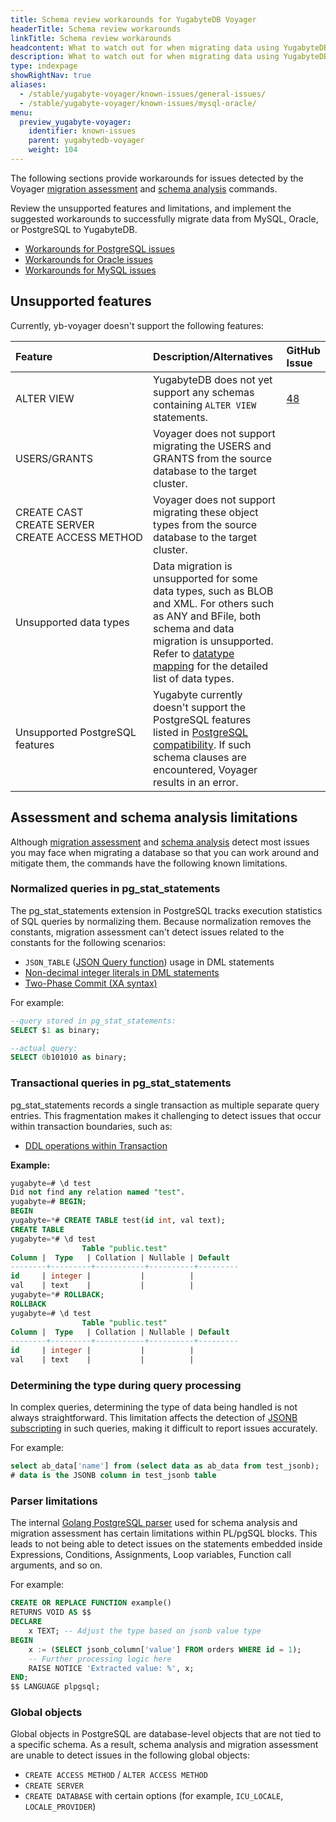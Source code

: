 ```yaml
---
title: Schema review workarounds for YugabyteDB Voyager
headerTitle: Schema review workarounds
linkTitle: Schema review workarounds
headcontent: What to watch out for when migrating data using YugabyteDB Voyager
description: What to watch out for when migrating data using YugabyteDB Voyager.
type: indexpage
showRightNav: true
aliases:
  - /stable/yugabyte-voyager/known-issues/general-issues/
  - /stable/yugabyte-voyager/known-issues/mysql-oracle/
menu:
  preview_yugabyte-voyager:
    identifier: known-issues
    parent: yugabytedb-voyager
    weight: 104
---
```


The following sections provide workarounds for issues detected by the Voyager [migration assessment](../reference/assess-migration/) and [schema analysis](../reference/schema-migration/analyze-schema/) commands.

Review the unsupported features and limitations, and implement the suggested workarounds to successfully migrate data from MySQL, Oracle, or PostgreSQL to YugabyteDB.

- [Workarounds for PostgreSQL issues](./postgresql/)
- [Workarounds for Oracle issues](./oracle/)
- [Workarounds for MySQL issues](./mysql/)

## Unsupported features

Currently, yb-voyager doesn't support the following features:

| Feature | Description/Alternatives  | GitHub Issue |
| :------ | :------------------------ | :----------- |
| ALTER VIEW | YugabyteDB does not yet support any schemas containing `ALTER VIEW` statements. | [48](https://github.com/yugabyte/yb-voyager/issues/48) |
| USERS/GRANTS | Voyager does not support migrating the USERS and GRANTS from the source database to the target cluster. | |
| CREATE CAST<br>CREATE SERVER <br> CREATE&nbsp;ACCESS&nbsp;METHOD | Voyager does not support migrating these object types from the source database to the target cluster. | |
| Unsupported data types | Data migration is unsupported for some data types, such as BLOB and XML. For others such as ANY and BFile, both schema and data migration is unsupported. Refer to [datatype mapping](../reference/datatype-mapping-oracle/) for the detailed list of data types. | |
| Unsupported PostgreSQL features | Yugabyte currently doesn't support the PostgreSQL features listed in [PostgreSQL compatibility](../../reference/configuration/postgresql-compatibility/#unsupported-postgresql-features). If such schema clauses are encountered, Voyager results in an error. | |

## Assessment and schema analysis limitations

Although [migration assessment](../reference/assess-migration/) and [schema analysis](../reference/schema-migration/analyze-schema/) detect most issues you may face when migrating a database so that you can work around and mitigate them, the commands have the following known limitations.

### Normalized queries in pg_stat_statements

The pg_stat_statements extension in PostgreSQL tracks execution statistics of SQL queries by normalizing them. Because normalization removes the constants, migration assessment can't detect issues related to the constants for the following scenarios:

- `JSON_TABLE` ([JSON Query function](../known-issues/postgresql/#postgresql-12-and-later-features)) usage in DML statements
- [Non-decimal integer literals in DML statements](../known-issues/postgresql/#postgresql-12-and-later-features)
- [Two-Phase Commit (XA syntax)](../known-issues/postgresql/#two-phase-commit)

For example:

```output.sql
--query stored in pg_stat_statements:
SELECT $1 as binary; 

--actual query:
SELECT 0b101010 as binary;
```

### Transactional queries in pg_stat_statements

pg_stat_statements records a single transaction as multiple separate query entries. This fragmentation makes it challenging to detect issues that occur within transaction boundaries, such as:

- [DDL operations within Transaction](../known-issues/postgresql/#ddl-operations-within-the-transaction)

**Example:**

```output.sql
yugabyte=# \d test
Did not find any relation named "test".
yugabyte=# BEGIN;
BEGIN
yugabyte=*# CREATE TABLE test(id int, val text);
CREATE TABLE
yugabyte=*# \d test
                Table "public.test"
Column |  Type   | Collation | Nullable | Default 
--------+---------+-----------+----------+---------
id     | integer |           |          | 
val    | text    |           |          | 
yugabyte=*# ROLLBACK;
ROLLBACK
yugabyte=# \d test
                Table "public.test"
Column |  Type   | Collation | Nullable | Default 
--------+---------+-----------+----------+---------
id     | integer |           |          | 
val    | text    |           |          | 
```

### Determining the type during query processing

In complex queries, determining the type of data being handled is not always straightforward. This limitation affects the detection of [JSONB subscripting](../known-issues/postgresql/#jsonb-subscripting) in such queries, making it difficult to report issues accurately.

For example:

```output.sql
select ab_data['name'] from (select data as ab_data from test_jsonb);
# data is the JSONB column in test_jsonb table
```

### Parser limitations

The internal [Golang PostgreSQL parser](https://github.com/pganalyze/pg_query_go) used for schema analysis and migration assessment has certain limitations within PL/pgSQL blocks. This leads to not being able to detect issues on the statements embedded inside Expressions, Conditions, Assignments, Loop variables, Function call arguments, and so on.

For example:

```output.sql
CREATE OR REPLACE FUNCTION example() 
RETURNS VOID AS $$
DECLARE
    x TEXT; -- Adjust the type based on jsonb value type
BEGIN
    x := (SELECT jsonb_column['value'] FROM orders WHERE id = 1);
    -- Further processing logic here
    RAISE NOTICE 'Extracted value: %', x;
END;
$$ LANGUAGE plpgsql;
```

### Global objects

Global objects in PostgreSQL are database-level objects that are not tied to a specific schema. As a result, schema analysis and migration assessment are unable to detect issues in the following global objects:

- `CREATE ACCESS METHOD` / `ALTER ACCESS METHOD`
- `CREATE SERVER`
- `CREATE DATABASE` with certain options (for example, `ICU_LOCALE`, `LOCALE_PROVIDER`)

